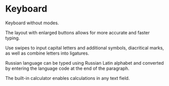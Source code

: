 # Keyboard

Keyboard without modes.

The layout with enlarged buttons allows for more accurate and faster typing.

Use swipes to input capital letters and additional symbols, diacritical marks, as well as combine letters into ligatures.

Russian language can be typed using Russian Latin alphabet and converted by entering the language code at the end of the paragraph.

The built-in calculator enables calculations in any text field.
